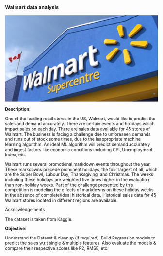 ### Walmart data analysis

![Walmart Logo](./data/walmart_pic.jpg)

**Description**:

One of the leading retail stores in the US, Walmart, would like to predict the sales and demand accurately. There are certain events and holidays which impact sales on each day. There are sales data available for 45 stores of Walmart. The business is facing a challenge due to unforeseen demands and runs out of stock some times, due to the inappropriate machine learning algorithm. An ideal ML algorithm will predict demand accurately and ingest factors like economic conditions including CPI, Unemployment Index, etc.

Walmart runs several promotional markdown events throughout the year. These markdowns precede prominent holidays, the four largest of all, which are the Super Bowl, Labour Day, Thanksgiving, and Christmas. The weeks including these holidays are weighted five times higher in the evaluation than non-holiday weeks. Part of the challenge presented by this competition is modeling the effects of markdowns on these holiday weeks in the absence of complete/ideal historical data. Historical sales data for 45 Walmart stores located in different regions are available.

Acknowledgements

The dataset is taken from Kaggle.

**Objective**:

Understand the Dataset & cleanup (if required).
Build Regression models to predict the sales w.r.t single & multiple features.
Also evaluate the models & compare their respective scores like R2, RMSE, etc.